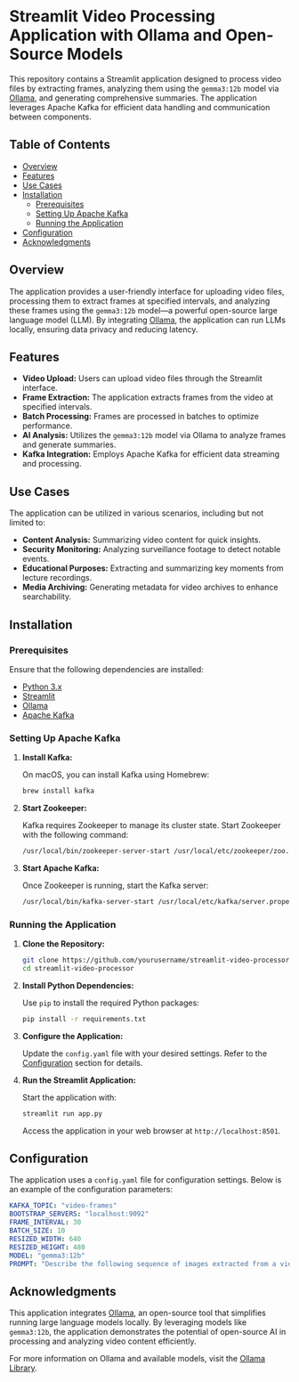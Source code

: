 
# Streamlit Video Processing Application with Ollama and Open-Source Models

This repository contains a Streamlit application designed to process video files by extracting frames, analyzing them using the `gemma3:12b` model via [Ollama](https://ollama.com/), and generating comprehensive summaries. The application leverages Apache Kafka for efficient data handling and communication between components.

## Table of Contents

- [Overview](#overview)
- [Features](#features)
- [Use Cases](#use-cases)
- [Installation](#installation)
  - [Prerequisites](#prerequisites)
  - [Setting Up Apache Kafka](#setting-up-apache-kafka)
  - [Running the Application](#running-the-application)
- [Configuration](#configuration)
- [Acknowledgments](#acknowledgments)

## Overview

The application provides a user-friendly interface for uploading video files, processing them to extract frames at specified intervals, and analyzing these frames using the `gemma3:12b` model—a powerful open-source large language model (LLM). By integrating [Ollama](https://ollama.com/), the application can run LLMs locally, ensuring data privacy and reducing latency.

## Features

- **Video Upload:** Users can upload video files through the Streamlit interface.
- **Frame Extraction:** The application extracts frames from the video at specified intervals.
- **Batch Processing:** Frames are processed in batches to optimize performance.
- **AI Analysis:** Utilizes the `gemma3:12b` model via Ollama to analyze frames and generate summaries.
- **Kafka Integration:** Employs Apache Kafka for efficient data streaming and processing.

## Use Cases

The application can be utilized in various scenarios, including but not limited to:

- **Content Analysis:** Summarizing video content for quick insights.
- **Security Monitoring:** Analyzing surveillance footage to detect notable events.
- **Educational Purposes:** Extracting and summarizing key moments from lecture recordings.
- **Media Archiving:** Generating metadata for video archives to enhance searchability.

## Installation

### Prerequisites

Ensure that the following dependencies are installed:

- [Python 3.x](https://www.python.org/downloads/)
- [Streamlit](https://streamlit.io/)
- [Ollama](https://ollama.com/)
- [Apache Kafka](https://kafka.apache.org/)

### Setting Up Apache Kafka

1. **Install Kafka:**

   On macOS, you can install Kafka using Homebrew:

   ```bash
   brew install kafka
   ```

2. **Start Zookeeper:**

   Kafka requires Zookeeper to manage its cluster state. Start Zookeeper with the following command:

   ```bash
   /usr/local/bin/zookeeper-server-start /usr/local/etc/zookeeper/zoo.cfg
   ```

3. **Start Apache Kafka:**

   Once Zookeeper is running, start the Kafka server:

   ```bash
   /usr/local/bin/kafka-server-start /usr/local/etc/kafka/server.properties
   ```

### Running the Application

1. **Clone the Repository:**

   ```bash
   git clone https://github.com/yourusername/streamlit-video-processor.git
   cd streamlit-video-processor
   ```

2. **Install Python Dependencies:**

   Use `pip` to install the required Python packages:

   ```bash
   pip install -r requirements.txt
   ```

3. **Configure the Application:**

   Update the `config.yaml` file with your desired settings. Refer to the [Configuration](#configuration) section for details.

4. **Run the Streamlit Application:**

   Start the application with:

   ```bash
   streamlit run app.py
   ```

   Access the application in your web browser at `http://localhost:8501`.

## Configuration

The application uses a `config.yaml` file for configuration settings. Below is an example of the configuration parameters:

```yaml
KAFKA_TOPIC: "video-frames"
BOOTSTRAP_SERVERS: "localhost:9092"
FRAME_INTERVAL: 30
BATCH_SIZE: 10
RESIZED_WIDTH: 640
RESIZED_HEIGHT: 480
MODEL: "gemma3:12b"
PROMPT: "Describe the following sequence of images extracted from a video and provide a comprehensive summary of the video's content, including observed objects, people, actions, and any notable events."
```

## Acknowledgments

This application integrates [Ollama](https://ollama.com/), an open-source tool that simplifies running large language models locally. By leveraging models like `gemma3:12b`, the application demonstrates the potential of open-source AI in processing and analyzing video content efficiently.

For more information on Ollama and available models, visit the [Ollama Library](https://ollama.com/library).
